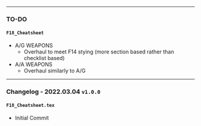 ***
### TO-DO
#### `F18_Cheatsheet`
- A/G WEAPONS
  - Overhaul to meet F14 stying (more section based rather than checklist based)
- A/A WEAPONS
  - Overhaul similarly to A/G

***
### Changelog - 2022.03.04 `v1.0.0`
#### `F18_Cheatsheet.tex`
- Initial Commit
